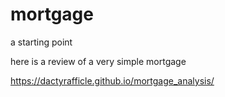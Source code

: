 # mortgage
a starting point

here is a review of a very simple mortgage

https://dactyrafficle.github.io/mortgage_analysis/